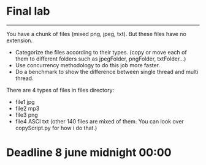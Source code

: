 # Final lab
-----------------------------
You have a chunk of files (mixed png, jpeg, txt). But these files have no extension.
- Categorize the files according to their types. (copy or move each of them to different folders such as jpegFolder, pngFolder, txtFolder...)
- Use concurrency methodology to do this job more faster.
- Do a benchmark to show the difference between single thread and multi thread.

There are 4 types of files in files directory: 
- file1 jpg
- file2 mp3
- file3 png
- file4 ASCI txt 
(other 140 files are mixed of them. You can look over copyScript.py for how i do that.)

# Deadline 8 june midnight 00:00 
